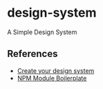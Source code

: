 # design-system
A Simple Design System

## References

* [Create your design system](https://medium.com/codyhouse/create-your-design-system-part-1-typography-7c630d9092bd)
* [NPM Module Boilerplate](https://github.com/flexdinesh/npm-module-boilerplate)

